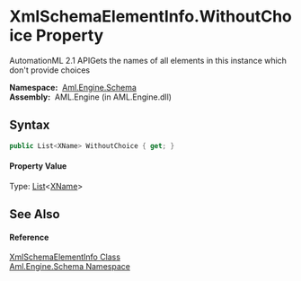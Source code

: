 XmlSchemaElementInfo.WithoutChoice Property
===========================================
AutomationML 2.1 APIGets the names of all elements in this instance which don't provide choices

  **Namespace:**  [Aml.Engine.Schema][1]  
  **Assembly:**  AML.Engine (in AML.Engine.dll)

Syntax
------

```csharp
public List<XName> WithoutChoice { get; }
```

#### Property Value
Type: [List][2]&lt;[XName][3]>

See Also
--------

#### Reference
[XmlSchemaElementInfo Class][4]  
[Aml.Engine.Schema Namespace][1]  

[1]: ../README.md
[2]: https://docs.microsoft.com/dotnet/api/system.collections.generic.list-1
[3]: https://docs.microsoft.com/dotnet/api/system.xml.linq.xname
[4]: README.md
[5]: https://www.automationml.org
[6]: ../../icons/logoShade.png